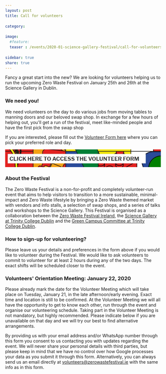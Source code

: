 ```yaml
---
layout: post
title: Call for volunteers

category:

image:
  #feature: 
  teaser : /events/2020-01-science-gallery-festival/call-for-volunteers-teaser.jpg

sidebar: true
share: true
---
```


Fancy a great start into the new? We are looking for volunteers helping us to run the upcoming Zero Waste Festival on January 25th and 26th at the Science Gallery in Dublin.

### We need you!
 
We need volunteers on the day to do various jobs from moving tables to manning doors and our beloved swap shop. In exchange for a few hours of helping out, you'll get a run of the festival, meet like-minded people and have the first pick from the swap shop

If you are interested, please fill out the [Volunteer Form here](/forms/zwf-at-sg-2020) where you can pick your preferred role and day.

[![Volunteer Form](/images/events/2020-01-science-gallery-festival/volunteer-form-button.jpg "Volunteer Form")](/forms/zwf-at-sg-2020)

### About the Festival

The Zero Waste Festival is a non-for-profit and completely volunteer-run event that aims to help visitors to transition to a more sustainable, minimal-impact and Zero Waste lifestyle by bringing a Zero Waste themed market with vendors and info stalls, a selection of swap shops, and a series of talks and workshops to the Science Gallery. This Festival is organised as a collaboration between the [Zero Waste Festival Ireland](/), the [Science Gallery at Trinity College Dublin](https://dublin.sciencegallery.com) and the [Green Campus Committee at Trinity College Dublin](https://www.tcd.ie/provost/sustainability/greencampuscommittee/).

### How to sign-up for volunteering?

Please leave us your details and preferences in the form above if you would like to volunteer during the Festival. We would like to ask volunteers to commit to volunteer for at least 2 hours during any of the two days. The exact shifts will be scheduled closer to the event.

### Volunteers' Orientation Meeting: January 22, 2020

Please already mark the date for the Volunteer Meeting which will take place on Tuesday, January 21, in the late afternoon/early evening. Exact time and location is still to be confirmed. At the Volunteer Meeting we will all have the opportunity to get to know each other, run through the event and organise our volunteering schedule. Taking part in the Volunteer Meeting is not mandatory, but highly recommended. Please indicate below if you are unavailable on that day and we will try our best to find alternative arrangements.

By providing us with your email address and/or WhatsApp number through this form you consent to us contacting you with updates regarding the event. We will never share your personal details with third parties, but please keep in mind that we have no control over how Google processes your data as you submit it through this form. Alternatively, you can always send us an email directly at [volunteers@zerowastefestival.ie](mailto:volunteers@zerowastefestival.ie) with the same info as in this form. 